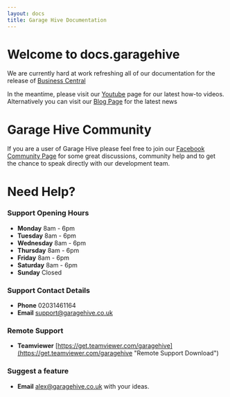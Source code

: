 ```yaml
---
layout: docs
title: Garage Hive Documentation
---
```


# Welcome to docs.garagehive

We are currently hard at work refreshing all of our documentation for the release of [Business Central](https://www.youtube.com/watch?v=seX9jL-LaEw/ "Garage Hive Business Central")

In the meantime, please visit our [Youtube](https://www.youtube.com/channel/UCEO94MEqoL9C2cIDCorxL6A/ "Garage Hive Youtube") page for our latest how-to videos. Alternatively you can visit our [Blog Page](https://www.garagehive.co.uk/live-blog "Garage Hive Blog") for the latest news

# Garage Hive Community 

If you are a user of Garage Hive please feel free to join our [Facebook Community Page](https://www.facebook.com/groups/1808538692573390/ "Facebook Community") for some great discussions, community help and to get the chance to speak directly with our development team. 

# Need Help? 

### Support Opening Hours
* **Monday** 8am - 6pm
* **Tuesday** 8am - 6pm
* **Wednesday** 8am - 6pm
* **Thursday** 8am - 6pm
* **Friday** 8am - 6pm
* **Saturday** 8am - 6pm
* **Sunday** Closed

### Support Contact Details
* **Phone** 02031461164
* **Email** support@garagehive.co.uk

### Remote Support
* **Teamviewer**  [https://get.teamviewer.com/garagehive](https://get.teamviewer.com/garagehive "Remote Support Download")

### Suggest a feature
* **Email** alex@garagehive.co.uk with your ideas. 